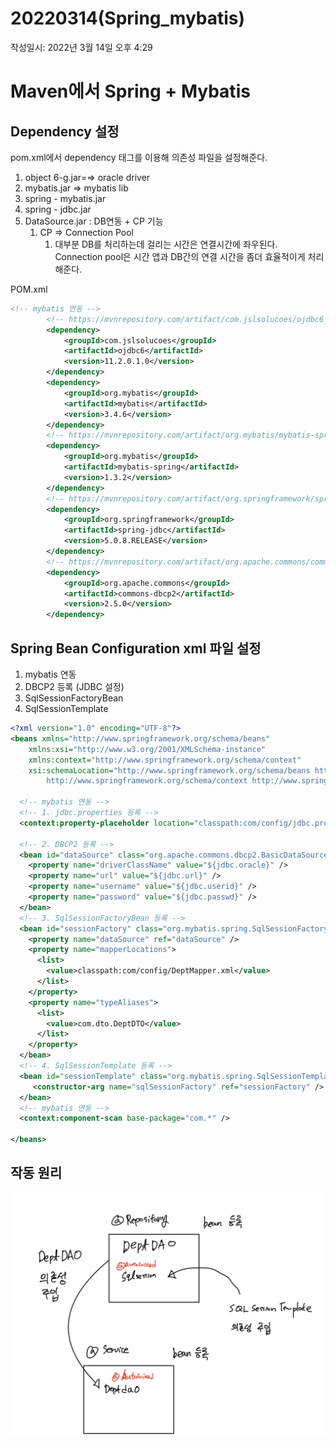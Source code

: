 # 20220314(Spring_mybatis)

작성일시: 2022년 3월 14일 오후 4:29

# Maven에서 Spring + Mybatis

## Dependency 설정

pom.xml에서 dependency 태그를 이용해 의존성 파일을 설정해준다.

1. object 6-g.jar=⇒ oracle driver
2. mybatis.jar ⇒ mybatis lib
3. spring - mybatis.jar
4. spring - jdbc.jar
5. DataSource.jar : DB연동 + CP 기능
    1. CP ⇒ Connection Pool
        1. 대부분 DB를 처리하는데 걸리는 시간은 연결시간에 좌우된다.  Connection pool은 시간 앱과 DB간의 연결 시간을 좀더 효율적이게 처리해준다.

POM.xml

```xml
<!-- mybatis 연동 -->
		<!-- https://mvnrepository.com/artifact/com.jslsolucoes/ojdbc6 -->
		<dependency>
			<groupId>com.jslsolucoes</groupId>
			<artifactId>ojdbc6</artifactId>
			<version>11.2.0.1.0</version>
		</dependency>
		<dependency>
			<groupId>org.mybatis</groupId>
			<artifactId>mybatis</artifactId>
			<version>3.4.6</version>
		</dependency>
		<!-- https://mvnrepository.com/artifact/org.mybatis/mybatis-spring -->
		<dependency>
			<groupId>org.mybatis</groupId>
			<artifactId>mybatis-spring</artifactId>
			<version>1.3.2</version>
		</dependency>
		<!-- https://mvnrepository.com/artifact/org.springframework/spring-jdbc -->
		<dependency>
			<groupId>org.springframework</groupId>
			<artifactId>spring-jdbc</artifactId>
			<version>5.0.8.RELEASE</version>
		</dependency>
		<!-- https://mvnrepository.com/artifact/org.apache.commons/commons-dbcp2 -->
		<dependency>
			<groupId>org.apache.commons</groupId>
			<artifactId>commons-dbcp2</artifactId>
			<version>2.5.0</version>
		</dependency>
```

## Spring Bean Configuration  xml 파일 설정

1. mybatis 연동
2. DBCP2 등록 (JDBC 설정)
3. SqlSessionFactoryBean
4. SqlSessionTemplate

```xml
<?xml version="1.0" encoding="UTF-8"?>
<beans xmlns="http://www.springframework.org/schema/beans"
	xmlns:xsi="http://www.w3.org/2001/XMLSchema-instance"
	xmlns:context="http://www.springframework.org/schema/context"
	xsi:schemaLocation="http://www.springframework.org/schema/beans http://www.springframework.org/schema/beans/spring-beans.xsd
		http://www.springframework.org/schema/context http://www.springframework.org/schema/context/spring-context-4.3.xsd">

  <!-- mybatis 연동 -->
  <!-- 1. jdbc.properties 등록 -->
  <context:property-placeholder location="classpath:com/config/jdbc.properties"/>

  <!-- 2. DBCP2 등록 -->
  <bean id="dataSource" class="org.apache.commons.dbcp2.BasicDataSource">
    <property name="driverClassName" value="${jdbc.oracle}" />
    <property name="url" value="${jdbc.url}" />
    <property name="username" value="${jdbc.userid}" />
    <property name="password" value="${jdbc.passwd}" />
  </bean>
  <!-- 3. SqlSessionFactoryBean 등록 -->
  <bean id="sessionFactory" class="org.mybatis.spring.SqlSessionFactoryBean">
    <property name="dataSource" ref="dataSource" />
    <property name="mapperLocations">
      <list>
		<value>classpath:com/config/DeptMapper.xml</value>      
      </list>
    </property>
    <property name="typeAliases">
      <list>
        <value>com.dto.DeptDTO</value>
      </list>
    </property>
  </bean>
  <!-- 4. SqlSessionTemplate 등록 -->
  <bean id="sessionTemplate" class="org.mybatis.spring.SqlSessionTemplate">
     <constructor-arg name="sqlSessionFactory" ref="sessionFactory" />
  </bean>
  <!-- mybatis 연동 -->
  <context:component-scan base-package="com.*" />

</beans>
```

## 작동 원리

![71CD9B82-058C-490B-B816-26A13AB2B0E2.jpeg](20220314(mybatis)/1.jpeg)